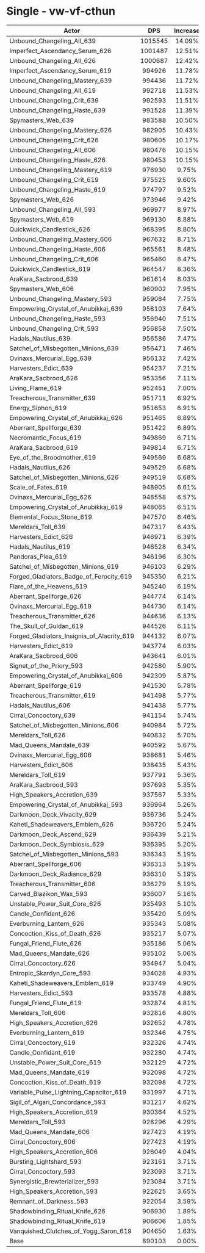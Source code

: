 # Single - vw-vf-cthun
| Actor | DPS | Increase |
|---|:---:|:---:|
|Unbound_Changeling_All_639|1015545|14.09%|
|Imperfect_Ascendancy_Serum_626|1001487|12.51%|
|Unbound_Changeling_All_626|1000687|12.42%|
|Imperfect_Ascendancy_Serum_619|994926|11.78%|
|Unbound_Changeling_Mastery_639|994436|11.72%|
|Unbound_Changeling_All_619|992718|11.53%|
|Unbound_Changeling_Crit_639|992593|11.51%|
|Unbound_Changeling_Haste_639|991528|11.39%|
|Spymasters_Web_639|983588|10.50%|
|Unbound_Changeling_Mastery_626|982905|10.43%|
|Unbound_Changeling_Crit_626|980605|10.17%|
|Unbound_Changeling_All_606|980476|10.15%|
|Unbound_Changeling_Haste_626|980453|10.15%|
|Unbound_Changeling_Mastery_619|976930|9.75%|
|Unbound_Changeling_Crit_619|975525|9.60%|
|Unbound_Changeling_Haste_619|974797|9.52%|
|Spymasters_Web_626|973946|9.42%|
|Unbound_Changeling_All_593|969977|8.97%|
|Spymasters_Web_619|969130|8.88%|
|Quickwick_Candlestick_626|968395|8.80%|
|Unbound_Changeling_Mastery_606|967632|8.71%|
|Unbound_Changeling_Haste_606|965561|8.48%|
|Unbound_Changeling_Crit_606|965460|8.47%|
|Quickwick_Candlestick_619|964547|8.36%|
|AraKara_Sacbrood_639|961614|8.03%|
|Spymasters_Web_606|960902|7.95%|
|Unbound_Changeling_Mastery_593|959084|7.75%|
|Empowering_Crystal_of_Anubikkaj_639|958103|7.64%|
|Unbound_Changeling_Haste_593|956940|7.51%|
|Unbound_Changeling_Crit_593|956858|7.50%|
|Hadals_Nautilus_639|956586|7.47%|
|Satchel_of_Misbegotten_Minions_639|956471|7.46%|
|Ovinaxs_Mercurial_Egg_639|956132|7.42%|
|Harvesters_Edict_639|954237|7.21%|
|AraKara_Sacbrood_626|953356|7.11%|
|Living_Flame_619|952451|7.00%|
|Treacherous_Transmitter_639|951711|6.92%|
|Energy_Siphon_619|951653|6.91%|
|Empowering_Crystal_of_Anubikkaj_626|951465|6.89%|
|Aberrant_Spellforge_639|951422|6.89%|
|Necromantic_Focus_619|949869|6.71%|
|AraKara_Sacbrood_619|949814|6.71%|
|Eye_of_the_Broodmother_619|949569|6.68%|
|Hadals_Nautilus_626|949529|6.68%|
|Satchel_of_Misbegotten_Minions_626|949519|6.68%|
|Scale_of_Fates_619|948905|6.61%|
|Ovinaxs_Mercurial_Egg_626|948558|6.57%|
|Empowering_Crystal_of_Anubikkaj_619|948065|6.51%|
|Elemental_Focus_Stone_619|947570|6.46%|
|Mereldars_Toll_639|947317|6.43%|
|Harvesters_Edict_626|946971|6.39%|
|Hadals_Nautilus_619|946528|6.34%|
|Pandoras_Plea_619|946196|6.30%|
|Satchel_of_Misbegotten_Minions_619|946103|6.29%|
|Forged_Gladiators_Badge_of_Ferocity_619|945350|6.21%|
|Flare_of_the_Heavens_619|945240|6.19%|
|Aberrant_Spellforge_626|944774|6.14%|
|Ovinaxs_Mercurial_Egg_619|944730|6.14%|
|Treacherous_Transmitter_626|944636|6.13%|
|The_Skull_of_Guldan_619|944526|6.11%|
|Forged_Gladiators_Insignia_of_Alacrity_619|944132|6.07%|
|Harvesters_Edict_619|943774|6.03%|
|AraKara_Sacbrood_606|943641|6.01%|
|Signet_of_the_Priory_593|942580|5.90%|
|Empowering_Crystal_of_Anubikkaj_606|942309|5.87%|
|Aberrant_Spellforge_619|941530|5.78%|
|Treacherous_Transmitter_619|941498|5.77%|
|Hadals_Nautilus_606|941438|5.77%|
|Cirral_Concoctory_639|941154|5.74%|
|Satchel_of_Misbegotten_Minions_606|940984|5.72%|
|Mereldars_Toll_626|940832|5.70%|
|Mad_Queens_Mandate_639|940592|5.67%|
|Ovinaxs_Mercurial_Egg_606|938681|5.46%|
|Harvesters_Edict_606|938435|5.43%|
|Mereldars_Toll_619|937791|5.36%|
|AraKara_Sacbrood_593|937693|5.35%|
|High_Speakers_Accretion_639|937567|5.33%|
|Empowering_Crystal_of_Anubikkaj_593|936964|5.26%|
|Darkmoon_Deck_Vivacity_629|936736|5.24%|
|Kaheti_Shadeweavers_Emblem_626|936720|5.24%|
|Darkmoon_Deck_Ascend_629|936439|5.21%|
|Darkmoon_Deck_Symbiosis_629|936395|5.20%|
|Satchel_of_Misbegotten_Minions_593|936343|5.19%|
|Aberrant_Spellforge_606|936313|5.19%|
|Darkmoon_Deck_Radiance_629|936310|5.19%|
|Treacherous_Transmitter_606|936279|5.19%|
|Carved_Blazikon_Wax_593|936007|5.16%|
|Unstable_Power_Suit_Core_626|935493|5.10%|
|Candle_Confidant_626|935420|5.09%|
|Everburning_Lantern_626|935343|5.08%|
|Concoction_Kiss_of_Death_626|935217|5.07%|
|Fungal_Friend_Flute_626|935186|5.06%|
|Mad_Queens_Mandate_626|935102|5.06%|
|Cirral_Concoctory_626|934947|5.04%|
|Entropic_Skardyn_Core_593|934028|4.93%|
|Kaheti_Shadeweavers_Emblem_619|933749|4.90%|
|Harvesters_Edict_593|933578|4.88%|
|Fungal_Friend_Flute_619|932874|4.81%|
|Mereldars_Toll_606|932816|4.80%|
|High_Speakers_Accretion_626|932652|4.78%|
|Everburning_Lantern_619|932346|4.75%|
|Cirral_Concoctory_619|932326|4.74%|
|Candle_Confidant_619|932280|4.74%|
|Unstable_Power_Suit_Core_619|932129|4.72%|
|Mad_Queens_Mandate_619|932098|4.72%|
|Concoction_Kiss_of_Death_619|932098|4.72%|
|Variable_Pulse_Lightning_Capacitor_619|931997|4.71%|
|Sigil_of_Algari_Concordance_593|931217|4.62%|
|High_Speakers_Accretion_619|930364|4.52%|
|Mereldars_Toll_593|928296|4.29%|
|Mad_Queens_Mandate_606|927423|4.19%|
|Cirral_Concoctory_606|927423|4.19%|
|High_Speakers_Accretion_606|926049|4.04%|
|Bursting_Lightshard_593|923161|3.71%|
|Cirral_Concoctory_593|923093|3.71%|
|Synergistic_Brewterializer_593|923084|3.71%|
|High_Speakers_Accretion_593|922625|3.65%|
|Remnant_of_Darkness_593|922054|3.59%|
|Shadowbinding_Ritual_Knife_626|906930|1.89%|
|Shadowbinding_Ritual_Knife_619|906606|1.85%|
|Vanquished_Clutches_of_Yogg_Saron_619|904650|1.63%|
|Base|890103|0.00%|

